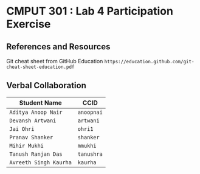 # CMPUT 301 : Lab 4 Participation Exercise

## References and Resources
Git cheat sheet from GitHub Education
 `https://education.github.com/git-cheat-sheet-education.pdf`

## Verbal Collaboration

| Student Name         | CCID       |
|----------------------|------------|
| `Aditya Anoop Nair`  | `anoopnai` |
| `Devansh Artwani`    | `artwani`  |
| `Jai Ohri`           | `ohri1`    |
| `Pranav Shanker`     | `shanker`  |
| `Mihir Mukhi`        | `mmukhi`   |
| `Tanush Ranjan Das`  | `tanushra` |
|`Avreeth Singh Kaurha`| `kaurha`   |
